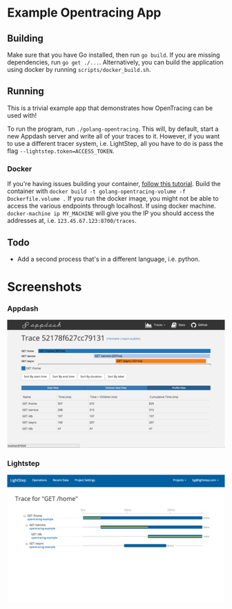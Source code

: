 # Example Opentracing App

## Building

Make sure that you have Go installed, then run `go build`. If you are missing
dependencies, run `go get ./...`. Alternatively, you can build the application
using docker by running `scripts/docker_build.sh`.

## Running
This is a trivial example app that demonstrates how OpenTracing can be
used with!

To run the program, run `./golang-opentracing`. This will, by default,
start a new Appdash server and write all of your traces to it. However,
if you want to use a different tracer system, i.e. LightStep, all you have
to do is pass the flag `--lightstep.token=ACCESS_TOKEN`.

### Docker
If you're having issues building your container, [follow this tutorial](https://www.callicoder.com/docker-golang-image-container-example/). Build the container with `docker build -t golang-opentracing-volume -f Dockerfile.volume .` If you run the docker image, you might not be able to
access the various endpoints through localhost. If using docker machine.
`docker-machine ip MY_MACHINE` will give you the IP you should access the
addresses at, i.e. `123.45.67.123:8700/traces`.

## Todo
* Add a second process that's in a different language, i.e. python.

# Screenshots
### Appdash
![alt text](/assets/appdash.png)

### Lightstep
![Lightstep](/assets/lightstep.png)
